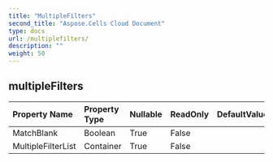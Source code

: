```yaml
---
title: "MultipleFilters"
second_title: "Aspose.Cells Cloud Document"
type: docs
url: /multiplefilters/
description: ""
weight: 50
---
```


## **multipleFilters**

 

| Property Name | Property Type | Nullable |  ReadOnly | DefaultValue | Description | 
| :- | :- | :- |:- |  :- | :- |
| MatchBlank | Boolean | True |  False |  |  |  
| MultipleFilterList | Container | True |  False |  |  |  

